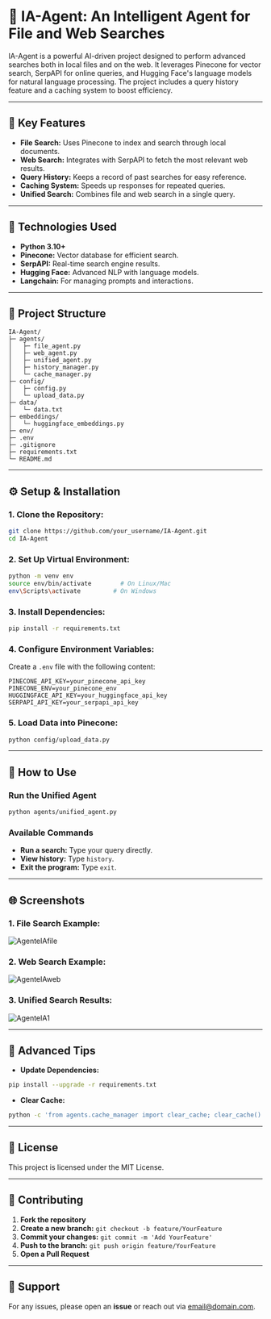 # 🤖 **IA-Agent: An Intelligent Agent for File and Web Searches**

IA-Agent is a powerful AI-driven project designed to perform advanced searches both in local files and on the web. It leverages Pinecone for vector search, SerpAPI for online queries, and Hugging Face's language models for natural language processing. The project includes a query history feature and a caching system to boost efficiency.

---

## 🚀 **Key Features**

- **File Search:** Uses Pinecone to index and search through local documents.
- **Web Search:** Integrates with SerpAPI to fetch the most relevant web results.
- **Query History:** Keeps a record of past searches for easy reference.
- **Caching System:** Speeds up responses for repeated queries.
- **Unified Search:** Combines file and web search in a single query.

---

## 🧰 **Technologies Used**

- **Python 3.10+**
- **Pinecone:** Vector database for efficient search.
- **SerpAPI:** Real-time search engine results.
- **Hugging Face:** Advanced NLP with language models.
- **Langchain:** For managing prompts and interactions.

---

## 📂 **Project Structure**

```plaintext
IA-Agent/
├─ agents/
│   ├─ file_agent.py
│   ├─ web_agent.py
│   ├─ unified_agent.py
│   ├─ history_manager.py
│   └─ cache_manager.py
├─ config/
│   ├─ config.py
│   └─ upload_data.py
├─ data/
│   └─ data.txt
├─ embeddings/
│   └─ huggingface_embeddings.py
├─ env/
├─ .env
├─ .gitignore
├─ requirements.txt
└─ README.md
```

---

## ⚙️ **Setup & Installation**

### 1. **Clone the Repository:**

```bash
git clone https://github.com/your_username/IA-Agent.git
cd IA-Agent
```

### 2. **Set Up Virtual Environment:**

```bash
python -m venv env
source env/bin/activate        # On Linux/Mac
env\Scripts\activate         # On Windows
```

### 3. **Install Dependencies:**

```bash
pip install -r requirements.txt
```

### 4. **Configure Environment Variables:**
Create a `.env` file with the following content:

```plaintext
PINECONE_API_KEY=your_pinecone_api_key
PINECONE_ENV=your_pinecone_env
HUGGINGFACE_API_KEY=your_huggingface_api_key
SERPAPI_API_KEY=your_serpapi_api_key
```

### 5. **Load Data into Pinecone:**

```bash
python config/upload_data.py
```

---

## 🚦 **How to Use**

### Run the Unified Agent

```bash
python agents/unified_agent.py
```

### Available Commands

- **Run a search:** Type your query directly.
- **View history:** Type `history`.
- **Exit the program:** Type `exit`.

---

## 🌐 **Screenshots**

### 1. **File Search Example:**

![AgenteIAfile](https://github.com/user-attachments/assets/8792489c-7c6d-4cde-b142-587f0d846dd5)

### 2. **Web Search Example:**
![AgenteIAweb](https://github.com/user-attachments/assets/33c008f7-d7bf-48ed-8eab-fa6255913859)


### 3. **Unified Search Results:**
![AgenteIA1](https://github.com/user-attachments/assets/a026bff8-f11a-4eed-a8cd-d0e97d267038)


---

## 🧠 **Advanced Tips**

- **Update Dependencies:**
```bash
pip install --upgrade -r requirements.txt
```

- **Clear Cache:**
```bash
python -c 'from agents.cache_manager import clear_cache; clear_cache()'
```

---

## 📄 **License**

This project is licensed under the MIT License.

---

## 🤝 **Contributing**

1. **Fork the repository**
2. **Create a new branch:** `git checkout -b feature/YourFeature`
3. **Commit your changes:** `git commit -m 'Add YourFeature'`
4. **Push to the branch:** `git push origin feature/YourFeature`
5. **Open a Pull Request**

---

## 💬 **Support**

For any issues, please open an **issue** or reach out via [email@domain.com](mailto:email@domain.com).


